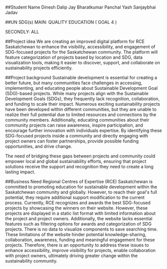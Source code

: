 
##Student Name
Dinesh Dalip
Jay Bharatkumar Panchal
Yash Sanjaybhai Jadav

##UN SDG(s)
MAIN: QUALITY EDUCATION ( GOAL 4 )

SECONDLY: ALL

##Project idea
We are creating an improved digital platform for RCE Saskatchewan to enhance the visibility, accessibility, and engagement of SDG-focused projects for the Saskatchewan community. The platform will feature categorization of projects based by location and SDG, data visualization tools, making it easier to discover, support, and collaborate on sustainability projects efficiently.

##Project background
Sustainable development is essential for creating a better future, but many communities face challenges in accessing, implementing, and educating people about Sustainable Development Goal (SDG)-based projects. While many projects align with the Sustainable Development Goals (SDGs), they frequently lack recognition, collaboration, and funding to scale their impact. Numerous exciting sustainability projects have been developed within different communities, but they are unable to realize their full potential due to limited resources and connections by the community members. Additionally, educating communities about their community projects can raise awareness, inspire participation, and encourage further innovation with individuals expertise. By identifying these SDG-focused projects inside a community and directly engaging with project owners can foster partnerships, provide possible funding opportunities, and drive change.

The need of bridging these gaps between projects and community could empower local and global sustainability efforts, ensuring that project solutions receive the support and recognition they need to create a long lasting impact.

##Business Need
Regional Centres of Expertise (RCE) Saskatchewan is committed to promoting education for sustainable development within the Saskatchewan community and globally. However, to reach their goal's full potential, they require additional support modification to the current process. Currently, RCE recognizes and awards the best SDG-focused projects by showcasing the winners on their website. However, these projects are displayed in a static list format with limited information about the project and project owners. Additionally, the website lacks essential features such as filtering options for awards and categorization of SDG projects. There is no data to visualize components to save searching time. These limitations of the website hinder potential knowledge-sharing, collaboration, awareness, funding and meaningful engagement for these projects. Therefore, there is an opportunity to address these issues to enhance accessibility, improve visibility for projects, enable collaboration with project owners, ultimately driving greater change within the sustainability community.
